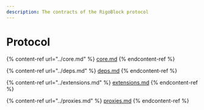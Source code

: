 ```yaml
---
description: The contracts of the RigoBlock protocol
---
```


# Protocol

{% content-ref url="../core.md" %}
[core.md](../core.md)
{% endcontent-ref %}

{% content-ref url="../deps.md" %}
[deps.md](../deps.md)
{% endcontent-ref %}

{% content-ref url="../extensions.md" %}
[extensions.md](../extensions.md)
{% endcontent-ref %}

{% content-ref url="../proxies.md" %}
[proxies.md](../proxies.md)
{% endcontent-ref %}

